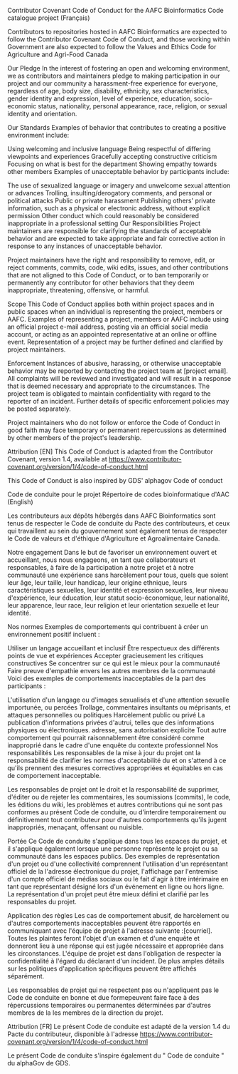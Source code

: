 Contributor Covenant Code of Conduct for the AAFC Bioinformatics Code catalogue project
(Français)

Contributors to repositories hosted in AAFC Bioinformatics are expected to follow the Contributor Covenant Code of Conduct, and those working within Government are also expected to follow the Values and Ethics Code for Agriculture and Agri-Food Canada

Our Pledge
In the interest of fostering an open and welcoming environment, we as contributors and maintainers pledge to making participation in our project and our community a harassment-free experience for everyone, regardless of age, body size, disability, ethnicity, sex characteristics, gender identity and expression, level of experience, education, socio-economic status, nationality, personal appearance, race, religion, or sexual identity and orientation.

Our Standards
Examples of behavior that contributes to creating a positive environment include:

Using welcoming and inclusive language
Being respectful of differing viewpoints and experiences
Gracefully accepting constructive criticism
Focusing on what is best for the department
Showing empathy towards other members
Examples of unacceptable behavior by participants include:

The use of sexualized language or imagery and unwelcome sexual attention or advances
Trolling, insulting/derogatory comments, and personal or political attacks
Public or private harassment
Publishing others' private information, such as a physical or electronic address, without explicit permission
Other conduct which could reasonably be considered inappropriate in a professional setting
Our Responsibilities
Project maintainers are responsible for clarifying the standards of acceptable behavior and are expected to take appropriate and fair corrective action in response to any instances of unacceptable behavior.

Project maintainers have the right and responsibility to remove, edit, or reject comments, commits, code, wiki edits, issues, and other contributions that are not aligned to this Code of Conduct, or to ban temporarily or permanently any contributor for other behaviors that they deem inappropriate, threatening, offensive, or harmful.

Scope
This Code of Conduct applies both within project spaces and in public spaces when an individual is representing the project, members or AAFC. Examples of representing a project, members or AAFC include using an official project e-mail address, posting via an official social media account, or acting as an appointed representative at an online or offline event. Representation of a project may be further defined and clarified by project maintainers.

Enforcement
Instances of abusive, harassing, or otherwise unacceptable behavior may be reported by contacting the project team at [project email]. All complaints will be reviewed and investigated and will result in a response that is deemed necessary and appropriate to the circumstances. The project team is obligated to maintain confidentiality with regard to the reporter of an incident. Further details of specific enforcement policies may be posted separately.

Project maintainers who do not follow or enforce the Code of Conduct in good faith may face temporary or permanent repercussions as determined by other members of the project's leadership.

Attribution [EN]
This Code of Conduct is adapted from the Contributor Covenant, version 1.4, available at https://www.contributor-covenant.org/version/1/4/code-of-conduct.html

This Code of Conduct is also inspired by GDS' alphagov Code of conduct

Code de conduite pour le projet Répertoire de codes bioinformatique d'AAC
(English)

Les contributeurs aux dépôts hébergés dans AAFC Bioinformatics sont tenus de respecter le Code de conduite du Pacte des contributeurs, et ceux qui travaillent au sein du gouvernement sont également tenus de respecter le Code de valeurs et d'éthique d'Agriculture et Agroalimentaire Canada.

Notre engagement
Dans le but de favoriser un environnement ouvert et accueillant, nous nous engageons, en tant que collaborateurs et responsables, à faire de la participation à notre projet et à notre communauté une expérience sans harcèlement pour tous, quels que soient leur âge, leur taille, leur handicap, leur origine ethnique, leurs caractéristiques sexuelles, leur identité et expression sexuelles, leur niveau d'expérience, leur éducation, leur statut socio-économique, leur nationalité, leur apparence, leur race, leur religion et leur orientation sexuelle et leur identité.

Nos normes
Exemples de comportements qui contribuent à créer un environnement positif incluent :

Utiliser un langage accueillant et inclusif
Être respectueux des différents points de vue et expériences
Accepter gracieusement les critiques constructives
Se concentrer sur ce qui est le mieux pour la communauté
Faire preuve d'empathie envers les autres membres de la communauté
Voici des exemples de comportements inacceptables de la part des participants :

L'utilisation d'un langage ou d'images sexualisés et d'une attention sexuelle importunée, ou percées
Trollage, commentaires insultants ou méprisants, et attaques personnelles ou politiques
Harcèlement public ou privé
La publication d'informations privées d'autrui, telles que des informations physiques ou électroniques. adresse, sans autorisation explicite
Tout autre comportement qui pourrait raisonnablement être considéré comme inapproprié dans le cadre d'une enquête du contexte professionnel
Nos responsabilités
Les responsables de la mise à jour du projet ont la responsabilité de clarifier les normes d'acceptabilité du et on s'attend à ce qu'ils prennent des mesures correctives appropriées et équitables en cas de comportement inacceptable.

Les responsables de projet ont le droit et la responsabilité de supprimer, d'éditer ou de rejeter les commentaires, les soumissions (commits), le code, les éditions du wiki, les problèmes et autres contributions qui ne sont pas conformes au présent Code de conduite, ou d'interdire temporairement ou définitivement tout contributeur pour d'autres comportements qu'ils jugent inappropriés, menaçant, offensant ou nuisible.

Portée
Ce Code de conduite s'applique dans tous les espaces du projet, et il s'applique également lorsque une personne représente le projet ou sa communauté dans les espaces publics. Des exemples de représentation d'un projet ou d'une collectivité comprennent l'utilisation d'un représentant officiel de la l'adresse électronique du projet, l'affichage par l'entremise d'un compte officiel de médias sociaux ou le fait d'agir à titre intérimaire en tant que représentant désigné lors d'un événement en ligne ou hors ligne. La représentation d'un projet peut être mieux défini et clarifié par les responsables du projet.

Application des règles
Les cas de comportement abusif, de harcèlement ou d'autres comportements inacceptables peuvent être rapportés en communiquant avec l'équipe de projet à l'adresse suivante :[courriel]. Toutes les plaintes feront l'objet d'un examen et d'une enquête et donneront lieu à une réponse qui est jugée nécessaire et appropriée dans les circonstances. L'équipe de projet est dans l'obligation de respecter la confidentialité à l'égard du déclarant d'un incident. De plus amples détails sur les politiques d'application spécifiques peuvent être affichés séparément.

Les responsables de projet qui ne respectent pas ou n'appliquent pas le Code de conduite en bonne et due formepeuvent faire face à des répercussions temporaires ou permanentes déterminées par d'autres membres de la les membres de la direction du projet.

Attribution [FR]
Le présent Code de conduite est adapté de la version 1.4 du Pacte du contributeur, disponible à l'adresse https://www.contributor-covenant.org/version/1/4/code-of-conduct.html

Le présent Code de conduite s'inspire également du " Code de conduite " du alphaGov de GDS.
